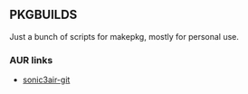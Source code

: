 ## PKGBUILDS
Just a bunch of scripts for makepkg, mostly for personal use.

### AUR links
- [sonic3air-git](https://aur.archlinux.org/packages/sonic3air-git)
